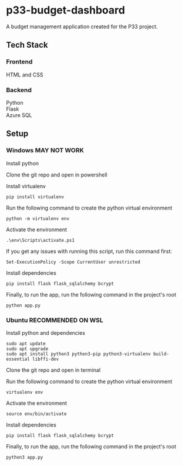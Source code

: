 # p33-budget-dashboard
A budget management application created for the P33 project.

## Tech Stack
### Frontend
HTML and CSS

### Backend
Python\
Flask\
Azure SQL

## Setup
### Windows **MAY NOT WORK**
Install python

Clone the git repo and open in powershell

Install virtualenv
```
pip install virtualenv
```
Run the following command to create the python virtual environment
```
python -m virtualenv env
```
Activate the environment
```
.\env\Scripts\activate.ps1
```
If you get any issues with running this script, run this command first:
```
Set-ExecutionPolicy -Scope CurrentUser unrestricted
```

Install dependencies
```
pip install flask flask_sqlalchemy bcrypt
```
Finally, to run the app, run the following command in the project's root
```
python app.py
```


### Ubuntu **RECOMMENDED ON WSL**
Install python and dependencies
```
sudo apt update
sudo apt upgrade
sudo apt install python3 python3-pip python3-virtualenv build-essential libffi-dev
```
Clone the git repo and open in terminal

Run the following command to create the python virtual environment
```
virtualenv env
```
Activate the environment
```
source env/bin/activate
```
Install dependencies
```
pip install flask flask_sqlalchemy bcrypt
```
Finally, to run the app, run the following command in the project's root
```
python3 app.py
```
